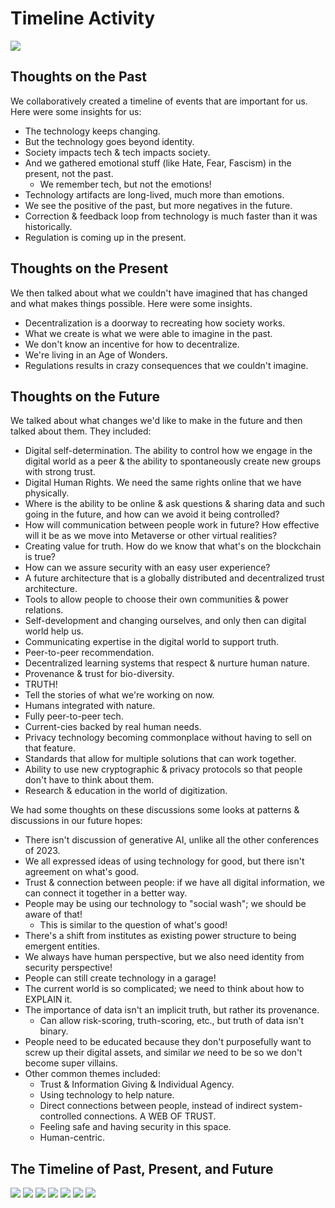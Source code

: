 # Timeline Activity

![](../graphic-captures/timeline/timeline-full.jpg)

## Thoughts on the Past

We collaboratively created a timeline of events that are important for us. Here were some insights for us:

* The technology keeps changing.
* But the technology goes beyond identity.
* Society impacts tech & tech impacts society.
* And we gathered emotional stuff (like Hate, Fear, Fascism) in the present, not the past.
   * We remember tech, but not the emotions!
* Technology artifacts are long-lived, much more than emotions.
* We see the positive of the past, but more negatives in the future.
* Correction & feedback loop from technology is much faster than it was historically.
* Regulation is coming up in the present.

## Thoughts on the Present

We then talked about what we couldn't have imagined that has changed and what makes things possible. Here were some insights.

* Decentralization is a doorway to recreating how society works.
* What we create is what we were able to imagine in the past.
* We don't know an incentive for how to decentralize.
* We're living in an Age of Wonders.
* Regulations results in crazy consequences that we couldn't imagine.

## Thoughts on the Future

We talked about what changes we'd like to make in the future and then talked about them. They included:

* Digital self-determination. The ability to control how we engage in the digital world as a peer & the ability to spontaneously create new groups with strong trust.
* Digital Human Rights. We need the same rights online that we have physically.
* Where is the ability to be online & ask questions & sharing data and such going in the future, and how can we avoid it being controlled?
* How will communication between people work in future? How effective will it be as we move into Metaverse or other virtual realities?
* Creating value for truth. How do we know that what's on the blockchain is true?
* How can we assure security with an easy user experience?
* A future architecture that is a globally distributed and decentralized trust architecture.
* Tools to allow people to choose their own communities & power relations.
* Self-development and changing ourselves, and only then can digital world help us.
* Communicating expertise in the digital world to support truth.
* Peer-to-peer recommendation.
* Decentralized learning systems that respect & nurture human nature.
* Provenance & trust for bio-diversity.
* TRUTH!
* Tell the stories of what we're working on now.
* Humans integrated with nature.
* Fully peer-to-peer tech.
* Current-cies backed by real human needs.
* Privacy technology becoming commonplace without having to sell on that feature.
* Standards that allow for multiple solutions that can work together.
* Ability to use new cryptographic & privacy protocols so that people don't have to think about them.
* Research & education in the world of digitization.

We had some thoughts on these discussions some looks at patterns & discussions in our future hopes:

* There isn't discussion of generative AI, unlike all the other conferences of 2023.
* We all expressed ideas of using technology for good, but there isn't agreement on what's good.
* Trust & connection between people: if we have all digital information, we can connect it together in a better way.
* People may be using our technology to "social wash"; we should be aware of that!
   * This is similar to the question of what's good!
* There's a shift from institutes as existing power structure to being emergent entities.
* We always have human perspective, but we also need identity from security perspective!
* People can still create technology in a garage!
* The current world is so complicated; we need to think about how to EXPLAIN it.
* The importance of data isn't an implicit truth, but rather its provenance.
   * Can allow risk-scoring, truth-scoring, etc., but truth of data isn't binary.
* People need to be educated because they don't purposefully want to screw up their digital assets, and similar *we* need to be so we don't become super villains.
* Other common themes included:
   * Trust & Information Giving & Individual Agency.
   * Using technology to help nature.
   * Direct connections between people, instead of indirect system-controlled connections. A WEB OF TRUST.
   * Feeling safe and having security in this space.
   * Human-centric.
     
## The Timeline of Past, Present, and Future

![](../graphic-captures/timeline/timeline1.jpeg)
![](../graphic-captures/timeline/timeline2.jpeg)
![](../graphic-captures/timeline/timeline3.jpeg)
![](../graphic-captures/timeline/timeline4.jpeg)
![](../graphic-captures/timeline/timeline5.jpeg)
![](../graphic-captures/timeline/timeline6.jpeg)
![](../graphic-captures/timeline/timeline7.jpeg)

